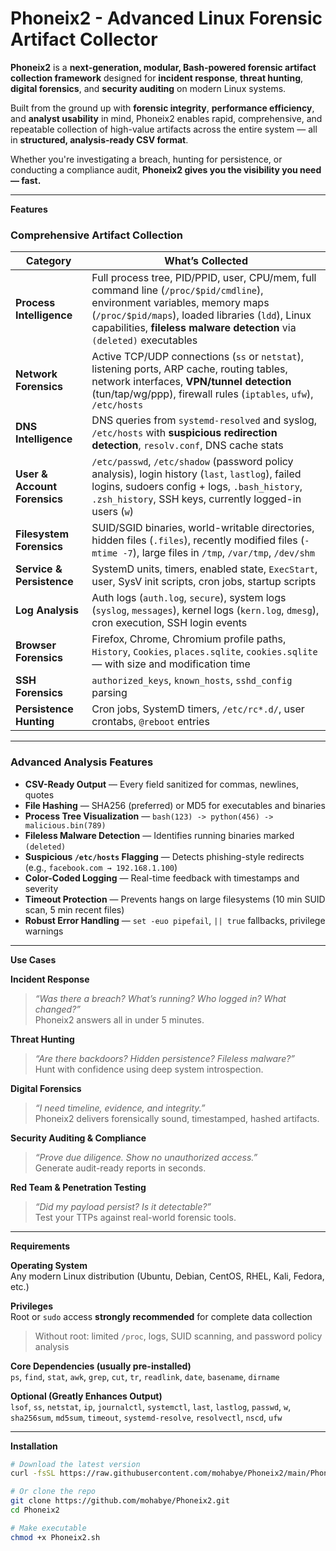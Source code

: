 # Phoneix2 - Advanced Linux Forensic Artifact Collector

**Phoneix2** is a **next-generation, modular, Bash-powered forensic artifact collection framework** designed for **incident response**, **threat hunting**, **digital forensics**, and **security auditing** on modern Linux systems.

Built from the ground up with **forensic integrity**, **performance efficiency**, and **analyst usability** in mind, Phoneix2 enables rapid, comprehensive, and repeatable collection of high-value artifacts across the entire system — all in **structured, analysis-ready CSV format**.

Whether you're investigating a breach, hunting for persistence, or conducting a compliance audit, **Phoneix2 gives you the visibility you need — fast.**

---

**Features**

### Comprehensive Artifact Collection

| Category | What’s Collected |
|--------|------------------|
| **Process Intelligence** | Full process tree, PID/PPID, user, CPU/mem, full command line (`/proc/$pid/cmdline`), environment variables, memory maps (`/proc/$pid/maps`), loaded libraries (`ldd`), Linux capabilities, **fileless malware detection** via `(deleted)` executables |
| **Network Forensics** | Active TCP/UDP connections (`ss` or `netstat`), listening ports, ARP cache, routing tables, network interfaces, **VPN/tunnel detection** (tun/tap/wg/ppp), firewall rules (`iptables`, `ufw`), `/etc/hosts` |
| **DNS Intelligence** | DNS queries from `systemd-resolved` and syslog, `/etc/hosts` with **suspicious redirection detection**, `resolv.conf`, DNS cache stats |
| **User & Account Forensics** | `/etc/passwd`, `/etc/shadow` (password policy analysis), login history (`last`, `lastlog`), failed logins, sudoers config + logs, `.bash_history`, `.zsh_history`, SSH keys, currently logged-in users (`w`) |
| **Filesystem Forensics** | SUID/SGID binaries, world-writable directories, hidden files (`.files`), recently modified files (`-mtime -7`), large files in `/tmp`, `/var/tmp`, `/dev/shm` |
| **Service & Persistence** | SystemD units, timers, enabled state, `ExecStart`, user, SysV init scripts, cron jobs, startup scripts |
| **Log Analysis** | Auth logs (`auth.log`, `secure`), system logs (`syslog`, `messages`), kernel logs (`kern.log`, `dmesg`), cron execution, SSH login events |
| **Browser Forensics** | Firefox, Chrome, Chromium profile paths, `History`, `Cookies`, `places.sqlite`, `cookies.sqlite` — with size and modification time |
| **SSH Forensics** | `authorized_keys`, `known_hosts`, `sshd_config` parsing |
| **Persistence Hunting** | Cron jobs, SystemD timers, `/etc/rc*.d/`, user crontabs, `@reboot` entries |

---

### Advanced Analysis Features

- **CSV-Ready Output** — Every field sanitized for commas, newlines, quotes
- **File Hashing** — SHA256 (preferred) or MD5 for executables and binaries
- **Process Tree Visualization** — `bash(123) -> python(456) -> malicious.bin(789)`
- **Fileless Malware Detection** — Identifies running binaries marked `(deleted)`
- **Suspicious `/etc/hosts` Flagging** — Detects phishing-style redirects (e.g., `facebook.com → 192.168.1.100`)
- **Color-Coded Logging** — Real-time feedback with timestamps and severity
- **Timeout Protection** — Prevents hangs on large filesystems (10 min SUID scan, 5 min recent files)
- **Robust Error Handling** — `set -euo pipefail`, `|| true` fallbacks, privilege warnings

---

**Use Cases**

**Incident Response**  
> *“Was there a breach? What’s running? Who logged in? What changed?”*  
Phoneix2 answers all in under 5 minutes.

**Threat Hunting**  
> *“Are there backdoors? Hidden persistence? Fileless malware?”*  
Hunt with confidence using deep system introspection.

**Digital Forensics**  
> *“I need timeline, evidence, and integrity.”*  
Phoneix2 delivers forensically sound, timestamped, hashed artifacts.

**Security Auditing & Compliance**  
> *“Prove due diligence. Show no unauthorized access.”*  
Generate audit-ready reports in seconds.

**Red Team & Penetration Testing**  
> *“Did my payload persist? Is it detectable?”*  
Test your TTPs against real-world forensic tools.

---

**Requirements**

**Operating System**  
Any modern Linux distribution (Ubuntu, Debian, CentOS, RHEL, Kali, Fedora, etc.)

**Privileges**  
Root or `sudo` access **strongly recommended** for complete data collection  
> Without root: limited `/proc`, logs, SUID scanning, and password policy analysis

**Core Dependencies (usually pre-installed)**  
`ps`, `find`, `stat`, `awk`, `grep`, `cut`, `tr`, `readlink`, `date`, `basename`, `dirname`

**Optional (Greatly Enhances Output)**  
`lsof`, `ss`, `netstat`, `ip`, `journalctl`, `systemctl`, `last`, `lastlog`, `passwd`, `w`, `sha256sum`, `md5sum`, `timeout`, `systemd-resolve`, `resolvectl`, `nscd`, `ufw`

---

**Installation**

```bash
# Download the latest version
curl -fsSL https://raw.githubusercontent.com/mohabye/Phoneix2/main/Phoneix2.sh -o Phoneix2.sh

# Or clone the repo
git clone https://github.com/mohabye/Phoneix2.git
cd Phoneix2

# Make executable
chmod +x Phoneix2.sh